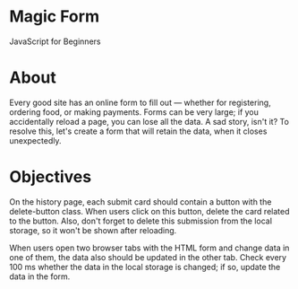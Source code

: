 # Magic Form
JavaScript for Beginners

# About
  Every good site has an online form to fill out — whether for registering, ordering food,  or making payments. Forms can be very large; if you accidentally reload a page, you can lose all the data. A sad story, isn't it? To resolve this, let's create a form that will retain the data, when it closes unexpectedly.
  
# Objectives
  On the history page, each submit card should contain a button with the delete-button class. When users click on this button, delete the card related to the button. Also, don't forget to delete this submission from the local storage, so it won't be shown after reloading.

  When users open two browser tabs with the HTML form and change data in one of them, the data also should be updated in the other tab. Check every 100 ms whether the data in the local storage is changed; if so, update the data in the form.
